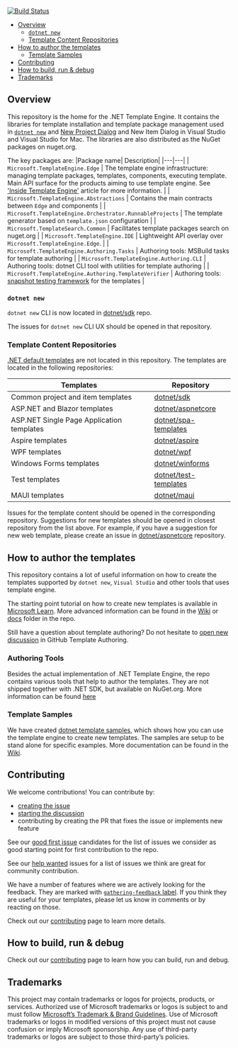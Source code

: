 [![Build Status](https://dev.azure.com/dnceng-public/public/_apis/build/status/dotnet/templating/templating-ci?branchName=main)](https://dev.azure.com/dnceng-public/public/_build/latest?definitionId=24&branchName=main) 

* [Overview](#overview)
    * [`dotnet new`](#dotnet-new)
    * [Template Content Repositories](#template-content-repositories)
* [How to author the templates](#how-to-author-the-templates)
    * [Template Samples](#template-samples)
* [Contributing](#contributing)
* [How to build, run & debug](#how-to-build-run--debug)
* [Trademarks](#trademarks)

## Overview

This repository is the home for the .NET Template Engine. It contains the libraries for template installation and template package management used in [`dotnet new`](https://learn.microsoft.com/en-us/dotnet/core/tools/dotnet-new) and [New Project Dialog](https://learn.microsoft.com/en-us/visualstudio/ide/create-new-project?view=vs-2022) and New Item Dialog in Visual Studio and Visual Studio for Mac. The libraries are also distributed as the NuGet packages on nuget.org.

The key packages are:
|Package name| Description|
|---|---|
| `Microsoft.TemplateEngine.Edge` | The template engine infrastructure:  managing template packages, templates, components, executing template. Main API surface for the products aiming to use template engine. See ['Inside Template Engine'](docs/api/Inside-the-Template-Engine.md) article for more information. |
| `Microsoft.TemplateEngine.Abstractions` | Contains the main contracts between `Edge` and components |
| `Microsoft.TemplateEngine.Orchestrator.RunnableProjects` | The template generator based on `template.json` configuration |
| `Microsoft.TemplateSearch.Common` | Facilitates template packages search on nuget.org |
| `Microsoft.TemplateEngine.IDE` | Lightweight API overlay over `Microsoft.TemplateEngine.Edge`. |
| `Microsoft.TemplateEngine.Authoring.Tasks` | Authoring tools: MSBuild tasks for template authoring |
| `Microsoft.TemplateEngine.Authoring.CLI` | Authoring tools: dotnet CLI tool with utilities for template authoring |
| `Microsoft.TemplateEngine.Authoring.TemplateVerifier` | Authoring tools: [snapshot testing framework](docs/authoring-tools/Templates-Testing-Tooling.md) for the templates |

### `dotnet new`

`dotnet new` CLI is now located in [dotnet/sdk](https://github.com/dotnet/sdk/tree/main/src/Cli/Microsoft.TemplateEngine.Cli) repo.

The issues for `dotnet new` CLI UX should be opened in that repository.

### Template Content Repositories

[.NET default templates](https://docs.microsoft.com/en-us/dotnet/core/tools/dotnet-new-sdk-templates) are not located in this repository.
The templates are located in the following repositories:

| Templates | Repository |
|---|---|
|Common project and item templates|[dotnet/sdk](https://github.com/dotnet/sdk)|
|ASP.NET and Blazor templates|[dotnet/aspnetcore](https://github.com/dotnet/aspnetcore)|
|ASP.NET Single Page Application templates| [dotnet/spa-templates](https://github.com/dotnet/spa-templates)|
|Aspire templates|[dotnet/aspire](https://github.com/dotnet/aspire)|
|WPF templates|[dotnet/wpf](https://github.com/dotnet/wpf)|
|Windows Forms templates|[dotnet/winforms](https://github.com/dotnet/winforms)|
|Test templates|[dotnet/test-templates](https://github.com/dotnet/test-templates)|
|MAUI templates|[dotnet/maui](https://github.com/dotnet/maui)|

Issues for the template content should be opened in the corresponding repository. 
Suggestions for new templates should be opened in closest repository from the list above.  For example, if you have a suggestion for new web template, please create an issue in [dotnet/aspnetcore](https://github.com/dotnet/aspnetcore) repository.

## How to author the templates

This repository contains a lot of useful information on how to create the templates supported by `dotnet new`, `Visual Studio` and other tools that uses template engine. 

The starting point tutorial on how to create new templates is available in [Microsoft Learn](https://learn.microsoft.com/en-us/dotnet/core/tutorials/cli-templates-create-project-template).
More advanced information can be found in the [Wiki](https://github.com/dotnet/templating/wiki) or [docs](https://github.com/dotnet/templating/tree/main/docs) folder in the repo.

Still have a question about template authoring? Do not hesitate to [open new discussion](https://github.com/dotnet/templating/discussions) in GitHub Template Authoring.

### Authoring Tools

Besides the actual implementation of .NET Template Engine, the repo contains various tools that help to author the templates.
They are not shipped together with .NET SDK, but available on NuGet.org. More information can be found [here](docs/authoring-tools/Authoring-Tools.md)

### Template Samples

We have created [dotnet template samples](https://github.com/dotnet/templating/tree/main/dotnet-template-samples), which shows how you can use the template engine to create new templates. The samples are setup to be stand alone for specific examples. 
More documentation can be found in the [Wiki](https://github.com/dotnet/templating/wiki).

## Contributing

We welcome contributions! You can contribute by:
- [creating the issue](https://github.com/dotnet/templating/issues/new/choose) 
- [starting the discussion](https://github.com/dotnet/templating/discussions)
- contributing by creating the PR that fixes the issue or implements new feature

See our [good first issue](https://github.com/dotnet/templating/contribute) candidates for the list of issues we consider as good starting point for first contribution to the repo.

See our [help wanted](https://github.com/dotnet/templating/issues?q=is%3Aopen+is%3Aissue+label%3Ahelp-wanted) issues for a list of issues we think are great for community contribution.

We have a number of features where we are actively looking for the feedback. They are marked with [`gathering-feedback` label](https://github.com/dotnet/templating/issues?q=is%3Aissue+is%3Aopen+label%3Agathering-feedback). 
If you think they are useful for your templates, please let us know in comments or by reacting on those.

Check out our [contributing](CONTRIBUTING.md) page to learn more details.

## How to build, run & debug

Check out our [contributing](CONTRIBUTING.md#working-with-the-repo) page to learn how you can build, run and debug.

## Trademarks
This project may contain trademarks or logos for projects, products, or services. Authorized use of Microsoft trademarks or logos is subject to and must follow [Microsoft’s Trademark & Brand Guidelines](https://www.microsoft.com/en-us/legal/intellectualproperty/trademarks). Use of Microsoft trademarks or logos in modified versions of this project must not cause confusion or imply Microsoft sponsorship. Any use of third-party trademarks or logos are subject to those third-party’s policies.

